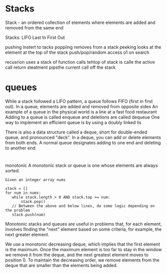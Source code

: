 # Stacks
Stack - an ordered collection of elements where elements are added and removed from the same end

Stacks: LIFO Last In First Out

pushing instert to tacks
poppiing removes from a stack
peeking looks at the element at the top of the stack
push/pop/random access o1 on search

recusrion uses a stack of function calls
tehtop of stack is calle the active call
return steatment pipsthe current call off the stack

# queues

While a stack followed a LIFO pattern, a queue follows FIFO (first in first out).
 In a queue, elements are added and removed from opposite sides
 An example of a queue in the physical world is a line at a fast food restaurant
 Adding to a queue is called enqueue and deletions are called dequeue
 One way to implement an efficient queue is by using a doubly linked lis

 There is also a data structure called a deque, short for double-ended queue, and pronounced "deck". In a deque, you can add or delete elements from both ends. A normal queue designates adding to one end and deleting to another end.

 #
 monotonic
 A monotonic stack or queue is one whose elements are always sorted. 

 ```
 Given an integer array nums

stack = []
for num in nums:
    while stack.length > 0 AND stack.top >= num:
        stack.pop()
    // Between the above and below lines, do some logic depending on the problem
    stack.push(num)
```

Monotonic stacks and queues are useful in problems that, for each element, involves finding the "next" element based on some criteria, for example, the next greater element.



We use a monotonic decreasing deque, which implies that the first element is the maximum.
Once the maximum element is too far to stay in the window we remove it from the deque, and the next greatest element moves to position 0.
To maintain the decreasing order, we remove elements from the deque that are smaller than the elements being added.
